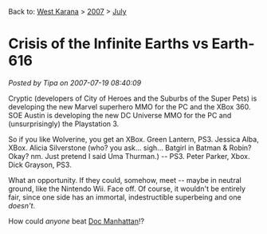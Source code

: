 Back to: [West Karana](/posts/westkarana.md) > [2007](/posts/2007/westkarana.md) > [July](./westkarana.md)
# Crisis of the Infinite Earths vs Earth-616

*Posted by Tipa on 2007-07-19 08:40:09*

Cryptic (developers of City of Heroes and the Suburbs of the Super Pets) is developing the new Marvel superhero MMO for the PC and the XBox 360. SOE Austin is developing the new DC Universe MMO for the PC and (unsurprisingly) the Playstation 3.

So if you like Wolverine, you get an XBox. Green Lantern, PS3. Jessica Alba, XBox. Alicia Silverstone (who? you ask... sigh... Batgirl in Batman & Robin? Okay? nm. Just pretend I said Uma Thurman.) -- PS3. Peter Parker, Xbox. Dick Grayson, PS3.

What an opportunity. If they could, somehow, meet -- maybe in neutral ground, like the Nintendo Wii. Face off. Of course, it wouldn't be entirely fair, since one side has an immortal, indestructible superbeing and one *doesn't*.

How could *anyone* beat [Doc Manhattan](http://en.wikipedia.org/wiki/Doctor_Manhattan)!?
